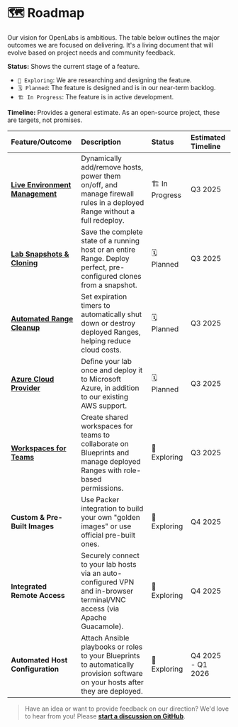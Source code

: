 # 🗺️ Roadmap

Our vision for OpenLabs is ambitious. The table below outlines the major outcomes we are focused on delivering. It's a living document that will evolve based on project needs and community feedback.

**Status:** Shows the current stage of a feature.
* `🧪 Exploring`: We are researching and designing the feature.
* `🗓️ Planned`: The feature is designed and is in our near-term backlog.
* `🏗️ In Progress`: The feature is in active development.

**Timeline:** Provides a general estimate. As an open-source project, these are targets, not promises.

| Feature/Outcome                | Description                                                                                                                   | Status          | Estimated Timeline   |
| :----------------------------- | :---------------------------------------------------------------------------------------------------------------------------- | :-------------- | :------------------- |
| [**Live Environment Management**](https://github.com/OpenLabsHQ/OpenLabs/milestone/1) | Dynamically add/remove hosts, power them on/off, and manage firewall rules in a deployed Range without a full redeploy.       | 🏗️ In Progress      | Q3 2025              |
| [**Lab Snapshots & Cloning**](https://github.com/OpenLabsHQ/OpenLabs/milestone/2) | Save the complete state of a running host or an entire Range. Deploy perfect, pre-configured clones from a snapshot.           | 🗓️ Planned | Q3 2025              |
| [**Automated Range Cleanup**](https://github.com/OpenLabsHQ/OpenLabs/milestone/3) | Set expiration timers to automatically shut down or destroy deployed Ranges, helping reduce cloud costs. | 🗓️ Planned | Q3 2025 |
| [**Azure Cloud Provider**](https://github.com/OpenLabsHQ/OpenLabs/milestone/5) | Define your lab once and deploy it to Microsoft Azure, in addition to our existing AWS support.                               | 🗓️ Planned      | Q3 2025    |
| [**Workspaces for Teams**](https://github.com/OpenLabsHQ/OpenLabs/milestone/4) | Create shared workspaces for teams to collaborate on Blueprints and manage deployed Ranges with role-based permissions.         | 🧪 Exploring    | Q3 2025               |
| **Custom & Pre-Built Images** | Use Packer integration to build your own "golden images" or use official pre-built ones.                  | 🧪 Exploring    | Q4 2025             |
| **Integrated Remote Access** | Securely connect to your lab hosts via an auto-configured VPN and in-browser terminal/VNC access (via Apache Guacamole).      | 🧪 Exploring      | Q4 2025              |
| **Automated Host Configuration** | Attach Ansible playbooks or roles to your Blueprints to automatically provision software on your hosts after they are deployed. | 🧪 Exploring  | Q4 2025 - Q1 2026             |

> Have an idea or want to provide feedback on our direction? We'd love to hear from you! Please **[start a discussion on GitHub](https://github.com/OpenLabsHQ/OpenLabs/discussions)**.